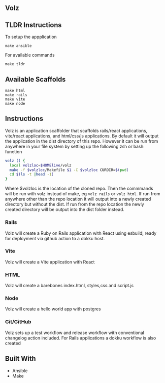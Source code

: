 ## Volz

## TLDR Instructions

To setup the appplication

```
make ansible
```

For available commands

```
make tldr
```

## Available Scaffolds

```
make html
make rails
make vite
make node
```

## Instructions

Volz is an application scaffolder that scaffolds rails/react applications, vite/react applications, and html/css/js applications. By default it will output the application in the dist directory of this repo. However it can be run from anywhere in your file system by setting up the following zsh or bash function

```bash
volz () {
  local volzloc=$HOMElive/volz
  make -f $volzloc/Makefile $1 -C $volzloc CURDIR=$(pwd)
  cd $(ls -t |head -1)
}
```

Where $volzloc is the location of the cloned repo. Then the commmands will be run with volz instead of make, eg `volz rails` or `volz html`. If run from anywhere other than the repo location it will output into a newly created directory but without the dist. If run from the repo location the newly created directory will be output into the dist folder instead.

### Rails

Volz will create a Ruby on Rails application with React using esbuild, ready for deployment via github action to a dokku host.

### Vite

Volz will create a Vite application with React

### HTML

Volz will create a barebones index.html, styles,css and script.js

### Node

Volz will create a hello world app with postgres

### Git/GitHub

Volz sets up a test workflow and release workflow with conventional changelog action included. For Rails applications a dokku workflow is also created



## Built With

- Ansible
- Make
